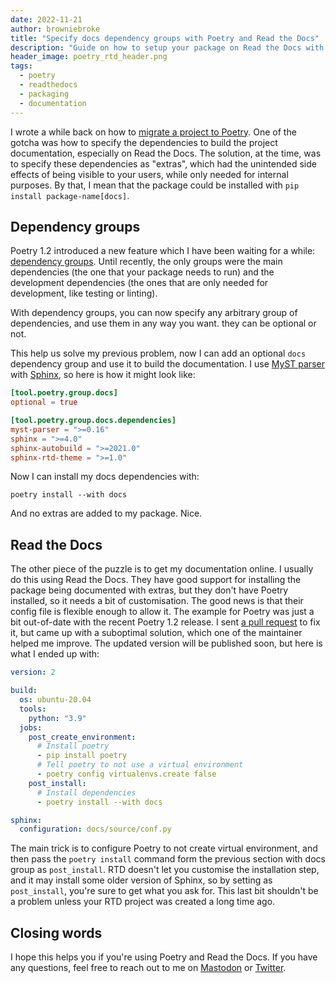 ```yaml
---
date: 2022-11-21
author: browniebroke
title: "Specify docs dependency groups with Poetry and Read the Docs"
description: "Guide on how to setup your package on Read the Docs with Poetry's dependency groups."
header_image: poetry_rtd_header.png
tags:
  - poetry
  - readthedocs
  - packaging
  - documentation
---
```


I wrote a while back on how to [migrate a project to Poetry](/blog/migrating-project-to-poetry/). One of the gotcha was how to specify the dependencies to build the project documentation, especially on Read the Docs. The solution, at the time, was to specify these dependencies as "extras", which had the unintended side effects of being visible to your users, while only needed for internal purposes. By that, I mean that the package could be installed with `pip install package-name[docs]`.

## Dependency groups

Poetry 1.2 introduced a new feature which I have been waiting for a while: [dependency groups](https://python-poetry.org/docs/managing-dependencies/#dependency-groups). Until recently, the only groups were the main dependencies (the one that your package needs to run) and the development dependencies (the ones that are only needed for development, like testing or linting).

With dependency groups, you can now specify any arbitrary group of dependencies, and use them in any way you want. they can be optional or not.

This help us solve my previous problem, now I can add an optional `docs` dependency group and use it to build the documentation. I use [MyST parser](https://myst-parser.readthedocs.io) with [Sphinx](https://www.sphinx-doc.org), so here is how it might look like:

```toml
[tool.poetry.group.docs]
optional = true

[tool.poetry.group.docs.dependencies]
myst-parser = ">=0.16"
sphinx = ">=4.0"
sphinx-autobuild = ">=2021.0"
sphinx-rtd-theme = ">=1.0"
```

Now I can install my docs dependencies with:

```shell
poetry install --with docs
```

And no extras are added to my package. Nice.

## Read the Docs

The other piece of the puzzle is to get my documentation online. I usually do this using Read the Docs. They have good support for installing the package being documented with extras, but they don't have Poetry installed, so it needs a bit of customisation. The good news is that their config file is flexible enough to allow it. The example for Poetry was just a bit out-of-date with the recent Poetry 1.2 release. I sent [a pull request](https://github.com/readthedocs/readthedocs.org/pull/9743) to fix it, but came up with a suboptimal solution, which one of the maintainer helped me improve. The updated version will be published soon, but here is what I ended up with:

```yaml {8-15}
version: 2

build:
  os: ubuntu-20.04
  tools:
    python: "3.9"
  jobs:
    post_create_environment:
      # Install poetry
      - pip install poetry
      # Tell poetry to not use a virtual environment
      - poetry config virtualenvs.create false
    post_install:
      # Install dependencies
      - poetry install --with docs

sphinx:
  configuration: docs/source/conf.py
```

The main trick is to configure Poetry to not create virtual environment, and then pass the `poetry install` command form the previous section with docs group as `post_install`. RTD doesn't let you customise the installation step, and it may install some older version of Sphinx, so by setting as `post_install`, you're sure to get what you ask for. This last bit shouldn't be a problem unless your RTD project was created a long time ago.

## Closing words

I hope this helps you if you're using Poetry and Read the Docs. If you have any questions, feel free to reach out to me on [Mastodon](https://fosstodon.org/@browniebroke) or [Twitter](https://twitter.com/browniebroke).
